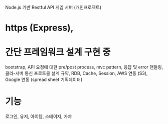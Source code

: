 Node.js 기반 Restful API 게임 서버 (개인프로젝트)

# https (Express), 

# 간단 프레임워크 설계 구현 중 
bootstrap, API 요청에 대한 pre/post process, mvc pattern, 응답 및 error 핸들링, 
클라-서버 통신 프로토콜 설계 규약, RDB, Cache, Session, AWS 연동 (S3), Google 연동 (spread sheet 기획데이터)

# 기능 
로그인, 유저, 아이템, 스테이지, 가챠 



